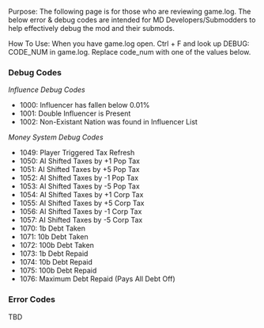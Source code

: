 Purpose: The following page is for those who are reviewing game.log. The below error & debug codes are intended for MD Developers/Submodders to help effectively debug the mod and their submods.

How To Use: When you have game.log open. Ctrl + F and look up DEBUG: CODE_NUM in game.log. Replace code_num with one of the values below.

### Debug Codes

_Influence Debug Codes_

- 1000: Influencer has fallen below 0.01%
- 1001: Double Influencer is Present
- 1002: Non-Existant Nation was found in Influencer List

_Money System Debug Codes_

- 1049: Player Triggered Tax Refresh
- 1050: AI Shifted Taxes by +1 Pop Tax
- 1051: AI Shifted Taxes by +5 Pop Tax
- 1052: AI Shifted Taxes by -1 Pop Tax
- 1053: AI Shifted Taxes by -5 Pop Tax
- 1054: AI Shifted Taxes by +1 Corp Tax
- 1055: AI Shifted Taxes by +5 Corp Tax
- 1056: AI Shifted Taxes by -1 Corp Tax
- 1057: AI Shifted Taxes by -5 Corp Tax
- 1070: 1b Debt Taken
- 1071: 10b Debt Taken
- 1072: 100b Debt Taken
- 1073: 1b Debt Repaid
- 1074: 10b Debt Repaid
- 1075: 100b Debt Repaid
- 1076: Maximum Debt Repaid (Pays All Debt Off)


### Error Codes

TBD
